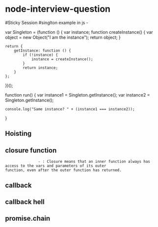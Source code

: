 # node-interview-question

#Sticky Session
#singlton example in js - 

   var Singleton = (function () {
    var instance;
    function createInstance() {
        var object = new Object("I am the instance");
        return object;
    }

    return {
        getInstance: function () {
            if (!instance) {
                instance = createInstance();
            }
            return instance;
        }
    };
})();

function run() {
    var instance1 = Singleton.getInstance();
    var instance2 = Singleton.getInstance();

    console.log("Same instance? " + (instance1 === instance2));
}

## Hoisting
## closure function 
                   - : Closure means that an inner function always has access to the vars and parameters of its outer 
    function, even after the outer function has returned. 
## callback 
## callback hell
## promise.chain
